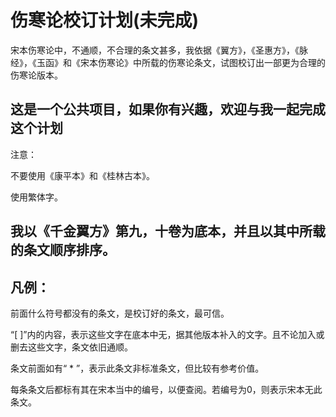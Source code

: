# 伤寒论校订计划(未完成)
宋本伤寒论中，不通顺，不合理的条文甚多，我依据《翼方》，《圣惠方》，《脉经》，《玉函》和《宋本伤寒论》中所载的伤寒论条文，试图校订出一部更为合理的伤寒论版本。

## 这是一个公共项目，如果你有兴趣，欢迎与我一起完成这个计划

注意：

不要使用《康平本》和《桂林古本》。

使用繁体字。

## 我以《千金翼方》第九，十卷为底本，并且以其中所载的条文顺序排序。

## 凡例：

前面什么符号都没有的条文，是校订好的条文，最可信。

“[ ]”内的内容，表示这些文字在底本中无，据其他版本补入的文字。且不论加入或删去这些文字，条文依旧通顺。

条文前面如有“ * ”，表示此条文非标准条文，但比较有参考价值。

每条条文后都标有其在宋本当中的编号，以便查阅。若编号为0，则表示宋本无此条文。
